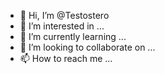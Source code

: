 - 👋 Hi, I’m @Testostero
- 👀 I’m interested in ...
- 🌱 I’m currently learning ...
- 💞️ I’m looking to collaborate on ...
- 📫 How to reach me ...

<!---
Testostero/Testostero is a ✨ special ✨ repository because its `README.md` (this file) appears on your GitHub profile.
You can click the Preview link to take a look at your changes.
--->
